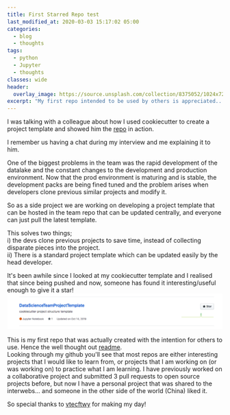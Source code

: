 ```yaml
---
title: First Starred Repo test
last_modified_at: 2020-03-03 15:17:02 05:00
categories:
  - blog
  - thoughts
tags:
  - python
  - Jupyter
  - thoughts
classes: wide
header:
  overlay_image: https://source.unsplash.com/collection/8375052/1024x720
excerpt: "My first repo intended to be used by others is appreciated... and it feels good :)"
---
```


I was talking with a colleague about how I used cookiecutter to create a project template and showed him the [repo](https://github.com/Wahe3bru/DataScienceTeamProjectTemplate) in action.

I remember us having a chat during my interview and me explaining it to him.

One of the biggest problems in the team was the rapid development of the datalake and the constant changes to the development and production environment. Now that the prod environment is maturing and is stable, the development packs are being fined tuned and the problem arises when developers clone previous similar projects and modify it.

So as a side project we are working on developing a project template that can be hosted in the team repo that can be updated centrally, and everyone can just pull the latest template.

This solves two things;  
i) the devs clone previous projects to save time, instead of collecting disparate pieces into the project.  
ii) There is a standard project template which can be updated easily by the head developer.

It's been awhile since I looked at my cookiecutter template and I realised that since being pushed and now, someone has found it interesting/useful enough to give it a star!
![my first star](assets/images/starred_repo.png)

This is my first repo that was actually created with the intention for others to use. Hence the well thought out [readme](https://github.com/Wahe3bru/DataScienceTeamProjectTemplate).  
Looking through my github you'll see that most repos are either interesting projects that I would like to learn from, or projects that I am working on (or was working on) to practice what I am learning. I have previously worked on a collaborative project and submitted 3 pull requests to open source projects before, but now I have a personal project that was shared to the interwebs... and someone in the other side of the world (China) liked it.  

So special thanks to [vtecftwy](https://github.com/vtecftwy) for making my day!
